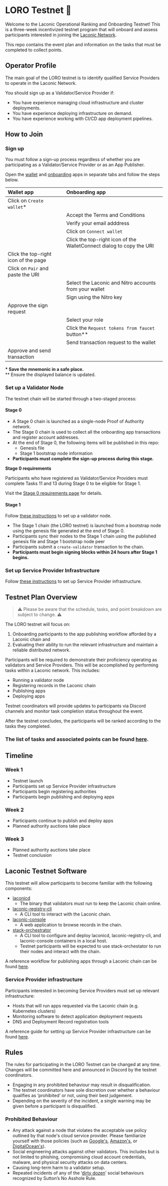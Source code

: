 # LORO Testnet 🦜

Welcome to the Laconic Operational Ranking and Onboarding Testnet! This is a three-week incentivized testnet program that will onboard and assess participants interested in joining the [Laconic Network](https://laconic.com/).

This repo contains the event plan and information on the tasks that must be completed to collect points.

## Operator Profile

The main goal of the LORO testnet is to identify qualified Service Providers to operate in the Laconic Network.

You should sign up as a Validator/Service Provider if:
* You have experience managing cloud infrastructure and cluster deployments.
* You have experience deploying infrastructure on demand.
* You have experience working with CI/CD app deployment pipelines.

## How to Join

### Sign up

You must follow a sign-up process regardless of whether you are participating as a Validator/Service Provider or as an App Publisher.

Open the [wallet](https://wallet.laconic.com/) and [onboarding](https://loro-signup.laconic.com/) apps in separate tabs and follow the steps below.

| Wallet app |  Onboarding app  |
|:----|:----|
| Click on `Create wallet`* | |
|   | Accept the Terms and Conditions  |
|   | Verify your email adddress |
|    | Click on `Connect wallet` |
|    | Click the top-right icon of the WalletConnect dialog to copy the URI |
|  Click the top-right icon of the page |   |
|  Click on `Pair` and paste the URI |  |
|  | Select the Laconic and Nitro accounts from your wallet |
|  | Sign using the Nitro key  |
| Approve the sign request | |
| | Select your role |  
|  | Click the `Request tokens from faucet` button** |
| | Send transaction request to the wallet |
| Approve and send transaction | |

**\* Save the mnemonic in a safe place.**  
\** Ensure the displayed balance is updated.

### Set up a Validator Node

The testnet chain will be started through a two-staged process:

#### Stage 0

* A Stage 0 chain is launched as a single-node Proof of Authority network.
* The Stage 0 chain is used to collect all the onboarding app transactions and register account addresses.
* At the end of Stage 0, the following items will be published in this repo:
  * Genesis file
  * Stage 1 bootstrap node information
* **Participants must complete the sign-up process during this stage.**

**Stage 0 requirements**

Participants who have registered as Validator/Service Providers must complete Tasks 11 and 13 during Stage 0 to be eligible for Stage 1.

Visit the [Stage 0 requirements page](/docs/stage-0-requirements.md) for details.

#### Stage 1

Follow [these instructions](/docs/validator-setup.md) to set up a validator node.

* The Stage 1 chain (the LORO testnet) is launched from a bootstrap node using the genesis file generated at the end of Stage 0.
* Participants sync their nodes to the Stage 1 chain using the published genesis file and Stage 1 bootstrap node peer
* Participants submit a `create-validator` transaction to the chain.
* **Participants must begin signing blocks within 24 hours after Stage 1 begins.**

### Set up Service Provider Infrastructure

Follow [these instructions](/docs/service-provider-setup.md) to set up Service Provider infrastructure.

## Testnet Plan Overview
> ⚠️ Please be aware that the schedule, tasks, and point breakdown are subject to change. ⚠️

The LORO testnet will focus on:
1. Onboarding participants to the app publishing workflow afforded by a Laconic chain and 
2. Evaluating their ability to run the relevant infrastructure and maintain a reliable distributed network.

Participants will be required to demonstrate their proficiency operating as validators and Service Providers. This will be accomplished by performing tasks within a Laconic network. This includes:
* Running a validator node
* Registering records in the Laconic chain
* Publishing apps
* Deploying apps

Testnet coordinators will provide updates to participants via Discord channels and monitor task completion status throughout the event.

After the testnet concludes, the participants will be ranked according to the tasks they completed.

### The list of tasks and associated points can be found [here](/docs/tasks.md).

## Timeline

### Week 1
* Testnet launch
* Participants set up Service Provider infrastructure
* Participants begin registering authorities
* Participants begin publishing and deploying apps

### Week 2
* Participants continue to publish and deploy apps
* Planned authority auctions take place

### Week 3
* Planned authority auctions take place
* Testnet conclusion

## Laconic Testnet Software

This testnet will allow participants to become familiar with the following components:
* [laconicd](https://git.vdb.to/cerc-io/laconicd)
  * The binary that validators must run to keep the Laconic chain online.
* [laconic-registry-cli](https://git.vdb.to/cerc-io/laconic-registry-cli)
  * A CLI tool to interact with the Laconic chain.
* [laconic-console](https://git.vdb.to/cerc-io/laconic-console)
  * A web application to browse records in the chain.
* [stack-orchestrator](https://git.vdb.to/cerc-io/stack-orchestrator)
  * A CLI tool to configure and deploy laconicd, laconic-registry-cli, and laconic-console containers in a local host.
  * Testnet participants will be expected to use stack-orchestator to run their nodes and interact with the chain.

A reference workflow for publishing apps through a Laconic chain can be found [here](/docs/publishing-webapps.md).

### Service Provider infrastructure

Participants interested in becoming Service Providers must set up relevant infrastructure:
* Hosts that will run apps requested via the Laconic chain (e.g. Kubernetes clusters)
* Monitoring software to detect application deployment requests
* DNS and Deployment Record registration tools

A reference guide for setting up Service Provider infrastructure can be found [here](/docs/service-provider-setup.md).

## Rules

The rules for participating in the LORO Testnet can be changed at any time. Changes will be committed here and announced in Discord by the testnet coordinators.

* Engaging in any prohibited behaviour may result in disqualification.
* The testnet coordinators have sole discretion over whether a behaviour qualifies as ‘prohibited’ or not, using their best judgement.
* Depending on the severity of the incident, a single warning may be given before a participant is disqualified.

### Prohibited Behaviour

* Any attack against a node that violates the acceptable use policy outlined by that node's cloud service provider. Please familiarize yourself with those policies (such as [Google's](https://cloud.google.com/terms/aup), [Amazon's](https://aws.amazon.com/aup/), or [DigitalOcean's](https://www.digitalocean.com/legal/acceptable-use-policy)).
* Social engineering attacks against other validators. This includes but is not limited to phishing, compromising cloud account credentials, malware, and physical security attacks on data centers.
* Causing long-term harm to a validator setup.
* Repeated incidents of any of the ‘[dirty dozen](https://en.wikipedia.org/wiki/The_No_Asshole_Rule#Recognition)’ social behaviours recognized by Sutton’s No Asshole Rule.
